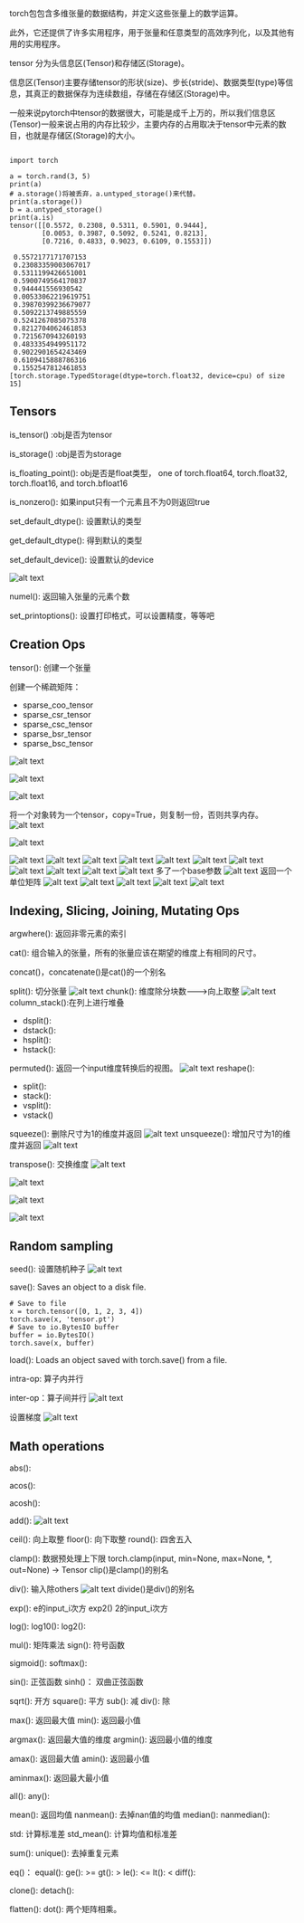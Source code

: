 torch包包含多维张量的数据结构，并定义这些张量上的数学运算。

此外，它还提供了许多实用程序，用于张量和任意类型的高效序列化，以及其他有用的实用程序。

tensor 分为头信息区(Tensor)和存储区(Storage)。

信息区(Tensor)主要存储tensor的形状(size)、步长(stride)、数据类型(type)等信息，其真正的数据保存为连续数组，存储在存储区(Storage)中。

一般来说pytorch中tensor的数据很大，可能是成千上万的，所以我们信息区(Tensor)一般来说占用的内存比较少，主要内存的占用取决于tensor中元素的数目，也就是存储区(Storage)的大小。
```

import torch

a = torch.rand(3, 5)
print(a)
# a.storage()将被丢弃，a.untyped_storage()来代替。
print(a.storage())
b = a.untyped_storage()
print(a.is)
tensor([[0.5572, 0.2308, 0.5311, 0.5901, 0.9444],
        [0.0053, 0.3987, 0.5092, 0.5241, 0.8213],
        [0.7216, 0.4833, 0.9023, 0.6109, 0.1553]])

 0.5572177171707153
 0.23083359003067017
 0.5311199426651001
 0.5900749564170837
 0.944441556930542
 0.00533062219619751
 0.39870399236679077
 0.5092213749885559
 0.5241267085075378
 0.8212704062461853
 0.7215670943260193
 0.4833354949951172
 0.9022901654243469
 0.6109415888786316
 0.1552547812461853
[torch.storage.TypedStorage(dtype=torch.float32, device=cpu) of size 15]
```
## Tensors
is_tensor()  :obj是否为tensor

is_storage() :obj是否为storage

is_floating_point(): obj是否是float类型，
one of torch.float64, torch.float32, torch.float16, and torch.bfloat16

is_nonzero(): 如果input只有一个元素且不为0则返回true

set_default_dtype():  设置默认的类型

get_default_dtype():  得到默认的类型

set_default_device(): 设置默认的device

![alt text](./image/0.png)

numel(): 返回输入张量的元素个数

set_printoptions(): 设置打印格式，可以设置精度，等等吧

## Creation Ops
tensor(): 创建一个张量

创建一个稀疏矩阵：
* sparse_coo_tensor
* sparse_csr_tensor
* sparse_csc_tensor
* sparse_bsr_tensor
* sparse_bsc_tensor

![alt text](./image/1.png)

![alt text](./image/2.png)

![alt text](./image/3.png)

将一个对象转为一个tensor，copy=True，则复制一份，否则共享内存。
![alt text](./image/4.png)


![alt text](./image/5.png)




![alt text](./image/6.png)
![alt text](./image/7.png)
![alt text](./image/8.png)
![alt text](./image/9.png)
![alt text](./image/10.png)
![alt text](./image/11.png)
![alt text](./image/12.png)
![alt text](./image/13.png)
![alt text](./image/16.png)
![alt text](./image/14.png)
![alt text](./image/15.png)
多了一个base参数
![alt text](./image/17.png)
返回一个单位矩阵
![alt text](./image/18.png)
![alt text](./image/19.png)
![alt text](./image/20.png)
![alt text](./image/21.png)
![alt text](./image/22.png)

## Indexing, Slicing, Joining, Mutating Ops

argwhere(): 返回非零元素的索引

cat(): 组合输入的张量，所有的张量应该在期望的维度上有相同的尺寸。

concat()，concatenate()是cat()的一个别名

split(): 切分张量
![alt text](./image/23.png)
chunk(): 维度除分块数--->向上取整
![alt text](./image/24.png)
column_stack():在列上进行堆叠

* dsplit():
* dstack():
* hsplit():
* hstack():

permuted(): 返回一个input维度转换后的视图。
![alt text](./image/25.png)
reshape():

* split():
* stack():
* vsplit():
* vstack()

squeeze(): 删除尺寸为1的维度并返回
![alt text](./image/26.png)
unsqueeze(): 增加尺寸为1的维度并返回
![alt text](./image/27.png)

transpose(): 交换维度
![alt text](./image/28.png)

![alt text](./image/29.png)

![alt text](./image/30.png)

![alt text](./image/31.png)


## Random sampling
seed(): 设置随机种子
![alt text](./image/36.png)

save():	
Saves an object to a disk file.
```
# Save to file
x = torch.tensor([0, 1, 2, 3, 4])
torch.save(x, 'tensor.pt')
# Save to io.BytesIO buffer
buffer = io.BytesIO()
torch.save(x, buffer)
```
load():
Loads an object saved with torch.save() from a file.

intra-op: 算子内并行

inter-op：算子间并行
![alt text](./image/32.png)

设置梯度
![alt text](./image/33.png)

## Math operations
abs():

acos():

acosh():

add():
![alt text](./image/34.png)

ceil(): 向上取整
floor(): 向下取整
round(): 四舍五入

clamp(): 数据预处理上下限
torch.clamp(input, min=None, max=None, *, out=None) → Tensor
clip()是clamp()的别名

div(): 输入除others
![alt text](./image/35.png)
divide()是div()的别名

exp():  e的input_i次方
exp2()  2的input_i次方

log():
log10():
log2():

mul(): 矩阵乘法
sign(): 符号函数

sigmoid():
softmax():

sin(): 正弦函数
sinh()： 双曲正弦函数


sqrt(): 开方
square(): 平方
sub(): 减
div(): 除

max(): 返回最大值
min(): 返回最小值

argmax(): 返回最大值的维度
argmin(): 返回最小值的维度

amax(): 返回最大值
amin(): 返回最小值

aminmax(): 返回最大最小值

all():
any():

mean(): 返回均值
nanmean(): 去掉nan值的均值
median():
nanmedian():

std: 计算标准差
std_mean(): 计算均值和标准差

sum():
unique(): 去掉重复元素


eq()：
equal():
ge():  >=
gt():  >
le(): <=
lt(): <
diff():

clone():
detach():


flatten():
dot(): 两个矩阵相乘。




